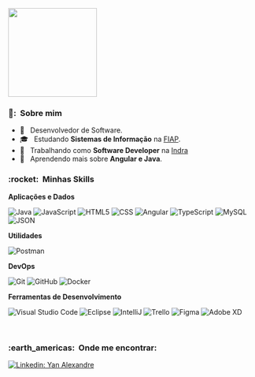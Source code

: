 <a href="https://github.com/YanAlexandrebz">
  <img height="180em" src="https://github-readme-stats.vercel.app/api?username=YanAlexandrebz&theme=dracula&show_icons=true" />
</a>

<br/>

<h3> 🧐: &nbsp;Sobre mim </h3>

- 🤔 &nbsp; Desenvolvedor de Software.
- 🎓 &nbsp; Estudando **Sistemas de Informação** na <a href="https://www.fiap.com.br/">FIAP</a>.
- 💼 &nbsp; Trabalhando como **Software Developer** na <a href="https://www.indracompany.com/pt-br">Indra</a>
- 🌱 &nbsp; Aprendendo mais sobre **Angular e Java**.

<h3> :rocket: &nbsp;Minhas Skills </h3>

**Aplicações e Dados**

  ![Java](https://img.shields.io/badge/Java-ED8B00?style=for-the-badge&logo=java&logoColor=white)
  ![JavaScript](https://img.shields.io/badge/JavaScript-F7DF1E?style=for-the-badge&logo=javascript&logoColor=black)
  ![HTML5](https://img.shields.io/badge/HTML5-E34F26?style=for-the-badge&logo=html5&logoColor=white)
  ![CSS](https://img.shields.io/badge/CSS-239120?&style=for-the-badge&logo=css3&logoColor=white)
  ![Angular](https://img.shields.io/badge/-Angular-333333?style=flat&logo=Angular)
  ![TypeScript](https://img.shields.io/badge/TypeScript-007ACC?style=for-the-badge&logo=typescript&logoColor=white)
  ![MySQL](https://img.shields.io/badge/-MySQL-333333?style=flat&logo=mysql)
  ![JSON](https://img.shields.io/badge/json-5E5C5C?style=for-the-badge&logo=json&logoColor=white)
 
**Utilidades**

  ![Postman](https://img.shields.io/badge/-Postman-333333?style=flat&logo=postman)

**DevOps**

  ![Git](https://img.shields.io/badge/-Git-333333?style=flat&logo=git)
  ![GitHub](https://img.shields.io/badge/-GitHub-333333?style=flat&logo=github)
  ![Docker](https://img.shields.io/badge/-Docker-333333?style=flat&logo=docker)

**Ferramentas de Desenvolvimento**

  ![Visual Studio Code](https://img.shields.io/badge/-Visual%20Studio%20Code-333333?style=flat&logo=visual-studio-code&logoColor=007ACC)
  ![Eclipse](https://img.shields.io/badge/-Eclipse-333333?style=flat&logo=eclipse-ide&logoColor=2C2255)
  ![IntelliJ](https://img.shields.io/badge/-IntelliJ-333333?style=flat&logo=intellij-ide&logoColor=2C2255)
  ![Trello](https://img.shields.io/badge/-Trello-333333?style=flat&logo=trello&logoColor=007ACC)
  ![Figma](https://img.shields.io/badge/-Figma-333333?style=flat&logo=figma&logoColor=007ACC)
  ![Adobe XD](https://img.shields.io/badge/-Adobe%20XD-333333?style=flat&logo=adobe-xd&logoColor=007ACC)
 
 <br/>

<h3> :earth_americas: &nbsp;Onde me encontrar: </h3> 

[![Linkedin: Yan Alexandre](https://img.shields.io/badge/-yan-alexandre--blue?style=flat-square&logo=Linkedin&logoColor=white&link=https://www.linkedin.com/in/yan-alexandre-/)](https://www.linkedin.com/in/yan-alexandre-/)
